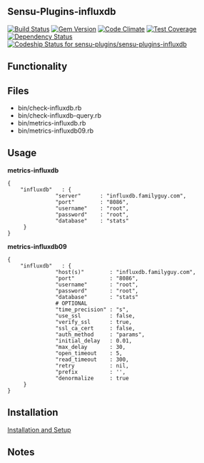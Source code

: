 ## Sensu-Plugins-influxdb

[ ![Build Status](https://travis-ci.org/sensu-plugins/sensu-plugins-influxdb.svg?branch=master)](https://travis-ci.org/sensu-plugins/sensu-plugins-influxdb)
[![Gem Version](https://badge.fury.io/rb/sensu-plugins-influxdb.svg)](http://badge.fury.io/rb/sensu-plugins-influxdb)
[![Code Climate](https://codeclimate.com/github/sensu-plugins/sensu-plugins-influxdb/badges/gpa.svg)](https://codeclimate.com/github/sensu-plugins/sensu-plugins-influxdb)
[![Test Coverage](https://codeclimate.com/github/sensu-plugins/sensu-plugins-influxdb/badges/coverage.svg)](https://codeclimate.com/github/sensu-plugins/sensu-plugins-influxdb)
[![Dependency Status](https://gemnasium.com/sensu-plugins/sensu-plugins-influxdb.svg)](https://gemnasium.com/sensu-plugins/sensu-plugins-influxdb)
[![Codeship Status for sensu-plugins/sensu-plugins-influxdb](https://codeship.com/projects/94979580-cd12-0132-f567-767651b3a193/status?branch=master)](https://codeship.com/projects/76219)
## Functionality

## Files
 * bin/check-influxdb.rb
 * bin/check-influxdb-query.rb
 * bin/metrics-influxdb.rb
 * bin/metrics-influxdb09.rb

## Usage

**metrics-influxdb**
```
{
    "influxdb"   : {
               "server"      : "influxdb.familyguy.com",
               "port"        : "8086",
               "username"    : "root",
               "password"    : "root",
               "database"    : "stats"
     }
}
```

**metrics-influxdb09**
```
{
    "influxdb"   : {
               "host(s)"        : "influxdb.familyguy.com",
               "port"           : "8086",
               "username"       : "root",
               "password"       : "root",
               "database"       : "stats"
               # OPTIONAL
               "time_precision" : "s",
               "use_ssl         : false,
               "verify_ssl      : true,
               "ssl_ca_cert     : false,
               "auth_method     : "params",
               "initial_delay   : 0.01,
               "max_delay       : 30,
               "open_timeout    : 5,
               "read_timeout    : 300,
               "retry           : nil,
               "prefix          : '',
               "denormalize     : true
     }
}
```

## Installation

[Installation and Setup](https://github.com/sensu-plugins/documentation/blob/master/user_docs/installation_instructions.md)

## Notes
